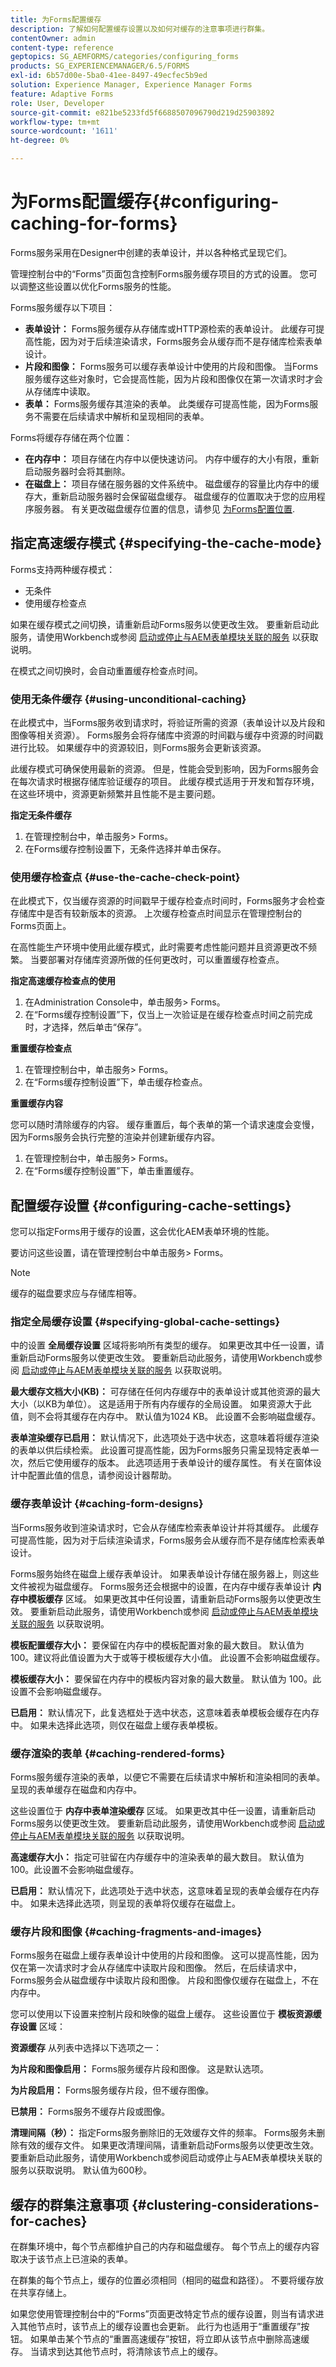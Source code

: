 ```yaml
---
title: 为Forms配置缓存
description: 了解如何配置缓存设置以及如何对缓存的注意事项进行群集。
contentOwner: admin
content-type: reference
geptopics: SG_AEMFORMS/categories/configuring_forms
products: SG_EXPERIENCEMANAGER/6.5/FORMS
exl-id: 6b57d00e-5ba0-41ee-8497-49ecfec5b9ed
solution: Experience Manager, Experience Manager Forms
feature: Adaptive Forms
role: User, Developer
source-git-commit: e821be5233fd5f6688507096790d219d25903892
workflow-type: tm+mt
source-wordcount: '1611'
ht-degree: 0%

---
```


# 为Forms配置缓存{#configuring-caching-for-forms}

Forms服务采用在Designer中创建的表单设计，并以各种格式呈现它们。

管理控制台中的“Forms”页面包含控制Forms服务缓存项目的方式的设置。 您可以调整这些设置以优化Forms服务的性能。

Forms服务缓存以下项目：

* **表单设计：** Forms服务缓存从存储库或HTTP源检索的表单设计。 此缓存可提高性能，因为对于后续渲染请求，Forms服务会从缓存而不是存储库检索表单设计。
* **片段和图像：** Forms服务可以缓存表单设计中使用的片段和图像。 当Forms服务缓存这些对象时，它会提高性能，因为片段和图像仅在第一次请求时才会从存储库中读取。
* **表单：** Forms服务缓存其渲染的表单。 此类缓存可提高性能，因为Forms服务不需要在后续请求中解析和呈现相同的表单。

Forms将缓存存储在两个位置：

* **在内存中：** 项目存储在内存中以便快速访问。 内存中缓存的大小有限，重新启动服务器时会将其删除。
* **在磁盘上：** 项目存储在服务器的文件系统中。 磁盘缓存的容量比内存中的缓存大，重新启动服务器时会保留磁盘缓存。 磁盘缓存的位置取决于您的应用程序服务器。 有关更改磁盘缓存位置的信息，请参见 [为Forms配置位置](/help/forms/using/admin-help/configuring-locations-forms.md#configuring-locations-for-forms).

## 指定高速缓存模式 {#specifying-the-cache-mode}

Forms支持两种缓存模式：

* 无条件
* 使用缓存检查点

如果在缓存模式之间切换，请重新启动Forms服务以使更改生效。 要重新启动此服务，请使用Workbench或参阅 [启动或停止与AEM表单模块关联的服务](/help/forms/using/admin-help/starting-stopping-services.md#start-or-stop-the-services-associated-with-aem-forms-modules) 以获取说明。

在模式之间切换时，会自动重置缓存检查点时间。

### 使用无条件缓存 {#using-unconditional-caching}

在此模式中，当Forms服务收到请求时，将验证所需的资源（表单设计以及片段和图像等相关资源）。 Forms服务会将存储库中资源的时间戳与缓存中资源的时间戳进行比较。 如果缓存中的资源较旧，则Forms服务会更新该资源。

此缓存模式可确保使用最新的资源。 但是，性能会受到影响，因为Forms服务会在每次请求时根据存储库验证缓存的项目。 此缓存模式适用于开发和暂存环境，在这些环境中，资源更新频繁并且性能不是主要问题。

**指定无条件缓存**

1. 在管理控制台中，单击服务> Forms。
1. 在Forms缓存控制设置下，无条件选择并单击保存。

### 使用缓存检查点 {#use-the-cache-check-point}

在此模式下，仅当缓存资源的时间戳早于缓存检查点时间时，Forms服务才会检查存储库中是否有较新版本的资源。 上次缓存检查点时间显示在管理控制台的Forms页面上。

在高性能生产环境中使用此缓存模式，此时需要考虑性能问题并且资源更改不频繁。 当要部署对存储库资源所做的任何更改时，可以重置缓存检查点。

**指定高速缓存检查点的使用**

1. 在Administration Console中，单击服务> Forms。
1. 在“Forms缓存控制设置”下，仅当上一次验证是在缓存检查点时间之前完成时，才选择，然后单击“保存”。

**重置缓存检查点**

1. 在管理控制台中，单击服务> Forms。
1. 在“Forms缓存控制设置”下，单击缓存检查点。

**重置缓存内容**

您可以随时清除缓存的内容。 缓存重置后，每个表单的第一个请求速度会变慢，因为Forms服务会执行完整的渲染并创建新缓存内容。

1. 在管理控制台中，单击服务> Forms。
1. 在“Forms缓存控制设置”下，单击重置缓存。

## 配置缓存设置 {#configuring-cache-settings}

您可以指定Forms用于缓存的设置，这会优化AEM表单环境的性能。

要访问这些设置，请在管理控制台中单击服务> Forms。

>[!NOTE]
>
>缓存的磁盘要求应与存储库相等。

### 指定全局缓存设置 {#specifying-global-cache-settings}

中的设置 **全局缓存设置** 区域将影响所有类型的缓存。 如果更改其中任一设置，请重新启动Forms服务以使更改生效。 要重新启动此服务，请使用Workbench或参阅 [启动或停止与AEM表单模块关联的服务](/help/forms/using/admin-help/starting-stopping-services.md#start-or-stop-the-services-associated-with-aem-forms-modules) 以获取说明。

**最大缓存文档大小(KB)：** 可存储在任何内存缓存中的表单设计或其他资源的最大大小（以KB为单位）。 这是适用于所有内存缓存的全局设置。 如果资源大于此值，则不会将其缓存在内存中。 默认值为1024 KB。 此设置不会影响磁盘缓存。

**表单渲染缓存已启用：** 默认情况下，此选项处于选中状态，这意味着将缓存渲染的表单以供后续检索。 此设置可提高性能，因为Forms服务只需呈现特定表单一次，然后它使用缓存的版本。 此选项适用于表单设计的缓存属性。 有关在窗体设计中配置此值的信息，请参阅设计器帮助。

### 缓存表单设计 {#caching-form-designs}

当Forms服务收到渲染请求时，它会从存储库检索表单设计并将其缓存。 此缓存可提高性能，因为对于后续渲染请求，Forms服务会从缓存而不是存储库检索表单设计。

Forms服务始终在磁盘上缓存表单设计。 如果表单设计存储在服务器上，则这些文件被视为磁盘缓存。 Forms服务还会根据中的设置，在内存中缓存表单设计 **内存中模板缓存** 区域。 如果更改其中任何设置，请重新启动Forms服务以使更改生效。 要重新启动此服务，请使用Workbench或参阅 [启动或停止与AEM表单模块关联的服务](/help/forms/using/admin-help/starting-stopping-services.md#start-or-stop-the-services-associated-with-aem-forms-modules) 以获取说明。

**模板配置缓存大小：** 要保留在内存中的模板配置对象的最大数目。 默认值为 100。建议将此值设置为大于或等于模板缓存大小值。 此设置不会影响磁盘缓存。

**模板缓存大小：** 要保留在内存中的模板内容对象的最大数量。 默认值为 100。此设置不会影响磁盘缓存。

**已启用：** 默认情况下，此复选框处于选中状态，这意味着表单模板会缓存在内存中。 如果未选择此选项，则仅在磁盘上缓存表单模板。

### 缓存渲染的表单 {#caching-rendered-forms}

Forms服务缓存渲染的表单，以便它不需要在后续请求中解析和渲染相同的表单。 呈现的表单缓存在磁盘和内存中。

这些设置位于 **内存中表单渲染缓存** 区域。 如果更改其中任一设置，请重新启动Forms服务以使更改生效。 要重新启动此服务，请使用Workbench或参阅 [启动或停止与AEM表单模块关联的服务](/help/forms/using/admin-help/starting-stopping-services.md#start-or-stop-the-services-associated-with-aem-forms-modules) 以获取说明。

**高速缓存大小：** 指定可驻留在内存缓存中的渲染表单的最大数目。 默认值为 100。此设置不会影响磁盘缓存。

**已启用：** 默认情况下，此选项处于选中状态，这意味着呈现的表单会缓存在内存中。 如果未选择此选项，则呈现的表单将仅缓存在磁盘上。

### 缓存片段和图像 {#caching-fragments-and-images}

Forms服务在磁盘上缓存表单设计中使用的片段和图像。 这可以提高性能，因为仅在第一次请求时才会从存储库中读取片段和图像。 然后，在后续请求中，Forms服务会从磁盘缓存中读取片段和图像。 片段和图像仅缓存在磁盘上，不在内存中。

您可以使用以下设置来控制片段和映像的磁盘上缓存。 这些设置位于 **模板资源缓存设置** 区域：

**资源缓存** 从列表中选择以下选项之一：

**为片段和图像启用：** Forms服务缓存片段和图像。 这是默认选项。

**为片段启用：** Forms服务缓存片段，但不缓存图像。

**已禁用：** Forms服务不缓存片段或图像。

**清理间隔（秒）：** 指定Forms服务删除旧的无效缓存文件的频率。 Forms服务未删除有效的缓存文件。 如果更改清理间隔，请重新启动Forms服务以使更改生效。 要重新启动此服务，请使用Workbench或参阅启动或停止与AEM表单模块关联的服务以获取说明。 默认值为600秒。

## 缓存的群集注意事项 {#clustering-considerations-for-caches}

在群集环境中，每个节点都维护自己的内存和磁盘缓存。 每个节点上的缓存内容取决于该节点上已渲染的表单。

在群集的每个节点上，缓存的位置必须相同（相同的磁盘和路径）。 不要将缓存放在共享存储上。

如果您使用管理控制台中的“Forms”页面更改特定节点的缓存设置，则当有请求进入其他节点时，该节点上的缓存设置也会更新。 此行为也适用于“重置缓存”按钮。 如果单击某个节点的“重置高速缓存”按钮，将立即从该节点中删除高速缓存。 当请求到达其他节点时，将清除该节点上的缓存。

